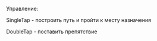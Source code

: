 Управление:

SingleTap - построить путь и пройти к месту назначения

DoubleTap - поставить препятствие

